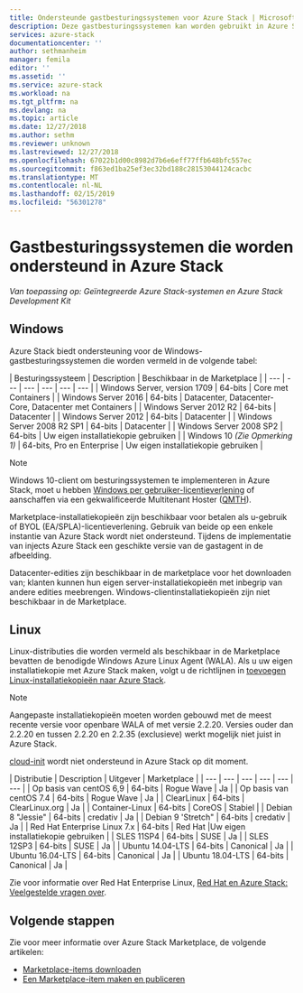 ```yaml
---
title: Ondersteunde gastbesturingssystemen voor Azure Stack | Microsoft Docs
description: Deze gastbesturingssystemen kan worden gebruikt in Azure Stack.
services: azure-stack
documentationcenter: ''
author: sethmanheim
manager: femila
editor: ''
ms.assetid: ''
ms.service: azure-stack
ms.workload: na
ms.tgt_pltfrm: na
ms.devlang: na
ms.topic: article
ms.date: 12/27/2018
ms.author: sethm
ms.reviewer: unknown
ms.lastreviewed: 12/27/2018
ms.openlocfilehash: 67022b1d00c8982d7b6e6eff77ffb648bfc557ec
ms.sourcegitcommit: f863ed1ba25ef3ec32bd188c28153044124cacbc
ms.translationtype: MT
ms.contentlocale: nl-NL
ms.lasthandoff: 02/15/2019
ms.locfileid: "56301278"
---
```

# <a name="guest-operating-systems-supported-on-azure-stack"></a>Gastbesturingssystemen die worden ondersteund in Azure Stack

*Van toepassing op: Geïntegreerde Azure Stack-systemen en Azure Stack Development Kit*

## <a name="windows"></a>Windows

Azure Stack biedt ondersteuning voor de Windows-gastbesturingssystemen die worden vermeld in de volgende tabel:

| Besturingssysteem | Description | Beschikbaar in de Marketplace |
| --- | --- | --- | --- | --- | --- |
| Windows Server, version 1709 | 64-bits | Core met Containers |
| Windows Server 2016 | 64-bits |  Datacenter, Datacenter-Core, Datacenter met Containers |
| Windows Server 2012 R2 | 64-bits |  Datacenter |
| Windows Server 2012 | 64-bits |  Datacenter |
| Windows Server 2008 R2 SP1 | 64-bits |  Datacenter |
| Windows Server 2008 SP2 | 64-bits |  Uw eigen installatiekopie gebruiken |
| Windows 10 *(Zie Opmerking 1)* | 64-bits, Pro en Enterprise | Uw eigen installatiekopie gebruiken |

> [!NOTE]
> Windows 10-client om besturingssystemen te implementeren in Azure Stack, moet u hebben [Windows per gebruiker-licentieverlening](https://www.microsoft.com/en-us/Licensing/product-licensing/windows10.aspx) of aanschaffen via een gekwalificeerde Multitenant Hoster ([QMTH](https://www.microsoft.com/en-us/CloudandHosting/licensing_sca.aspx)).

Marketplace-installatiekopieën zijn beschikbaar voor betalen als u-gebruik of BYOL (EA/SPLA)-licentieverlening. Gebruik van beide op een enkele instantie van Azure Stack wordt niet ondersteund. Tijdens de implementatie van injects Azure Stack een geschikte versie van de gastagent in de afbeelding.

Datacenter-edities zijn beschikbaar in de marketplace voor het downloaden van; klanten kunnen hun eigen server-installatiekopieën met inbegrip van andere edities meebrengen. Windows-clientinstallatiekopieën zijn niet beschikbaar in de Marketplace.

## <a name="linux"></a>Linux

Linux-distributies die worden vermeld als beschikbaar in de Marketplace bevatten de benodigde Windows Azure Linux Agent (WALA). Als u uw eigen installatiekopie met Azure Stack maken, volgt u de richtlijnen in [toevoegen Linux-installatiekopieën naar Azure Stack](azure-stack-linux.md).

> [!NOTE]
> Aangepaste installatiekopieën moeten worden gebouwd met de meest recente versie voor openbare WALA of met versie 2.2.20. Versies ouder dan 2.2.20 en tussen 2.2.20 en 2.2.35 (exclusieve) werkt mogelijk niet juist in Azure Stack. 
>
> [cloud-init](https://cloud-init.io/) wordt niet ondersteund in Azure Stack op dit moment.

| Distributie | Description | Uitgever | Marketplace |
| --- | --- | --- | --- | --- | --- |
| Op basis van centOS 6,9 | 64-bits | Rogue Wave | Ja |
| Op basis van centOS 7.4 | 64-bits | Rogue Wave | Ja |
| ClearLinux | 64-bits | ClearLinux.org | Ja |
| Container-Linux |  64-bits | CoreOS | Stabiel |
| Debian 8 "Jessie" | 64-bits | credativ |  Ja |
| Debian 9 'Stretch" | 64-bits | credativ | Ja |
| Red Hat Enterprise Linux 7.x | 64-bits | Red Hat |Uw eigen installatiekopie gebruiken |
| SLES 11SP4 | 64-bits | SUSE | Ja |
| SLES 12SP3 | 64-bits | SUSE | Ja |
| Ubuntu 14.04-LTS | 64-bits | Canonical | Ja |
| Ubuntu 16.04-LTS | 64-bits | Canonical | Ja |
| Ubuntu 18.04-LTS | 64-bits | Canonical | Ja |

Zie voor informatie over Red Hat Enterprise Linux, [Red Hat en Azure Stack: Veelgestelde vragen over](https://access.redhat.com/articles/3413531).

## <a name="next-steps"></a>Volgende stappen

Zie voor meer informatie over Azure Stack Marketplace, de volgende artikelen:

- [Marketplace-items downloaden](azure-stack-download-azure-marketplace-item.md)  
- [Een Marketplace-item maken en publiceren](azure-stack-create-and-publish-marketplace-item.md)

